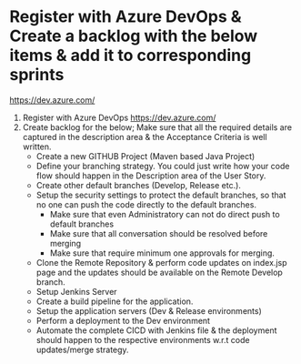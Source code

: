 # Register with Azure DevOps & Create a backlog with the below items & add it to corresponding sprints
https://dev.azure.com/

1. Register with Azure DevOps https://dev.azure.com/
2. Create backlog for the below; Make sure that all the required details are captured in the description area & the Acceptance Criteria is well written.
    * Create a new GITHUB Project (Maven based Java Project)
    * Define your branching strategy. You could just write how your code flow should happen in the Description area of the User Story.
    * Create other default branches (Develop, Release etc.).
    * Setup the security settings to protect the default branches, so that no one can push the code directly to the default branches.
        - Make sure that even Administratory can not do direct push to default branches
        - Make sure that all conversation should be resolved before merging
        - Make sure that require minimum one approvals for merging.
    * Clone the Remote Repository & perform code updates on index.jsp page and the updates should be available on the Remote Develop branch.
    * Setup Jenkins Server
    * Create a build pipeline for the application.
    * Setup the application servers (Dev & Release environments)
    * Perform a deployment to the Dev environment
    * Automate the complete CICD with Jenkins file & the deployment should happen to the respective environments w.r.t code updates/merge strategy.
   
